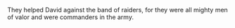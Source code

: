 They helped David against the band of raiders, for they were all mighty men of valor and were commanders in the army.
